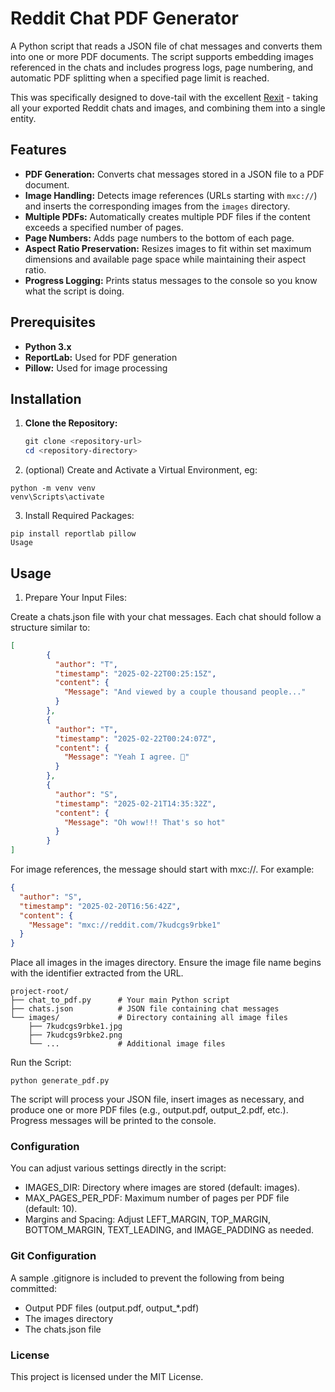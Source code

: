 # Reddit Chat PDF Generator

A Python script that reads a JSON file of chat messages and converts them into one or more PDF documents. The script supports embedding images referenced in the chats and includes progress logs, page numbering, and automatic PDF splitting when a specified page limit is reached.

This was specifically designed to dove-tail with the excellent [Rexit](https://github.com/MPult/Rexit) - taking all your exported Reddit chats and images, and combining them into a single entity.

## Features

- **PDF Generation:** Converts chat messages stored in a JSON file to a PDF document.
- **Image Handling:** Detects image references (URLs starting with `mxc://`) and inserts the corresponding images from the `images` directory.
- **Multiple PDFs:** Automatically creates multiple PDF files if the content exceeds a specified number of pages.
- **Page Numbers:** Adds page numbers to the bottom of each page.
- **Aspect Ratio Preservation:** Resizes images to fit within set maximum dimensions and available page space while maintaining their aspect ratio.
- **Progress Logging:** Prints status messages to the console so you know what the script is doing.

## Prerequisites

- **Python 3.x**  
- **ReportLab:** Used for PDF generation  
- **Pillow:** Used for image processing

## Installation

1. **Clone the Repository:**
   ```powershell
   git clone <repository-url>
   cd <repository-directory>
2. (optional) Create and Activate a Virtual Environment, eg:
```
python -m venv venv
venv\Scripts\activate
```

3. Install Required Packages:
```
pip install reportlab pillow
Usage
```

## Usage

1. Prepare Your Input Files:

Create a chats.json file with your chat messages. Each chat should follow a structure similar to:
```json
[
        {
          "author": "T",
          "timestamp": "2025-02-22T00:25:15Z",
          "content": {
            "Message": "And viewed by a couple thousand people..."
          }
        },
        {
          "author": "T",
          "timestamp": "2025-02-22T00:24:07Z",
          "content": {
            "Message": "Yeah I agree. 😤"
          }
        },
        {
          "author": "S",
          "timestamp": "2025-02-21T14:35:32Z",
          "content": {
            "Message": "Oh wow!!! That's so hot"
          }
        }
]
```

For image references, the message should start with mxc://. For example:
```json
{
  "author": "S",
  "timestamp": "2025-02-20T16:56:42Z",
  "content": {
    "Message": "mxc://reddit.com/7kudcgs9rbke1"
  }
}
```
Place all images in the images directory. Ensure the image file name begins with the identifier extracted from the URL.

```plaintext
project-root/
├── chat_to_pdf.py      # Your main Python script
├── chats.json          # JSON file containing chat messages
└── images/             # Directory containing all image files
    ├── 7kudcgs9rbke1.jpg
    ├── 7kudcgs9rbke2.png
    └── ...             # Additional image files
```

Run the Script:

```
python generate_pdf.py
```

The script will process your JSON file, insert images as necessary, and produce one or more PDF files (e.g., output.pdf, output_2.pdf, etc.). Progress messages will be printed to the console.

### Configuration
You can adjust various settings directly in the script:

- IMAGES_DIR: Directory where images are stored (default: images).
- MAX_PAGES_PER_PDF: Maximum number of pages per PDF file (default: 10).
- Margins and Spacing: Adjust LEFT_MARGIN, TOP_MARGIN, BOTTOM_MARGIN, TEXT_LEADING, and IMAGE_PADDING as needed.

### Git Configuration

A sample .gitignore is included to prevent the following from being committed:

- Output PDF files (output.pdf, output_*.pdf)
- The images directory
- The chats.json file
  
### License
This project is licensed under the MIT License.






